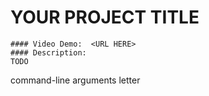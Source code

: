 # YOUR PROJECT TITLE

    #### Video Demo:  <URL HERE>
    #### Description:
    TODO
command-line arguments letter